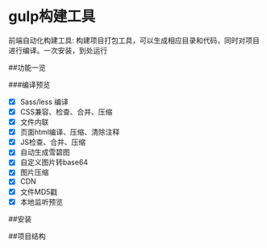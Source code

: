 # gulp构建工具
前端自动化构建工具:
构建项目打包工具，可以生成相应目录和代码，同时对项目进行编译。一次安装，到处运行

##功能一览

###编译预览

- [x] Sass/less 编译
- [x] CSS兼容、检查、合并、压缩
- [x] 文件内联
- [x] 页面html编译、压缩、清除注释
- [x] JS检查、合并、压缩
- [x] 自动生成雪碧图
- [x] 自定义图片转base64
- [x] 图片压缩
- [x] CDN
- [x] 文件MD5戳
- [x] 本地监听预览

##安装

##项目结构
